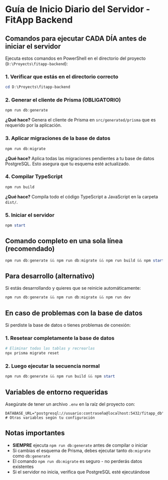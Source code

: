 # Guía de Inicio Diario del Servidor - FitApp Backend

## Comandos para ejecutar CADA DÍA antes de iniciar el servidor

Ejecuta estos comandos en PowerShell en el directorio del proyecto (`D:\Proyects\fitapp-backend`):

### 1. Verificar que estás en el directorio correcto
```powershell
cd D:\Proyects\fitapp-backend
```

### 2. Generar el cliente de Prisma (OBLIGATORIO)
```powershell
npm run db:generate
```
**¿Qué hace?** Genera el cliente de Prisma en `src/generated/prisma` que es requerido por la aplicación.

### 3. Aplicar migraciones de la base de datos
```powershell
npm run db:migrate
```
**¿Qué hace?** Aplica todas las migraciones pendientes a tu base de datos PostgreSQL. Esto asegura que tu esquema esté actualizado.

### 4. Compilar TypeScript
```powershell
npm run build
```
**¿Qué hace?** Compila todo el código TypeScript a JavaScript en la carpeta `dist/`.

### 5. Iniciar el servidor
```powershell
npm start
```

## Comando completo en una sola línea (recomendado)
```powershell
npm run db:generate && npm run db:migrate && npm run build && npm start
```

## Para desarrollo (alternativo)
Si estás desarrollando y quieres que se reinicie automáticamente:
```powershell
npm run db:generate && npm run db:migrate && npm run dev
```

## En caso de problemas con la base de datos

Si perdiste la base de datos o tienes problemas de conexión:

### 1. Resetear completamente la base de datos
```powershell
# Eliminar todas las tablas y recrearlas
npx prisma migrate reset
```

### 2. Luego ejecutar la secuencia normal
```powershell
npm run db:generate && npm run build && npm start
```

## Variables de entorno requeridas

Asegúrate de tener un archivo `.env` en la raíz del proyecto con:
```
DATABASE_URL="postgresql://usuario:contraseña@localhost:5432/fitapp_db"
# Otras variables según tu configuración
```

## Notas importantes

- **SIEMPRE** ejecuta `npm run db:generate` antes de compilar o iniciar
- Si cambias el esquema de Prisma, debes ejecutar tanto `db:migrate` como `db:generate`
- El comando `npm run db:migrate` es seguro - no perderás datos existentes
- Si el servidor no inicia, verifica que PostgreSQL esté ejecutándose 